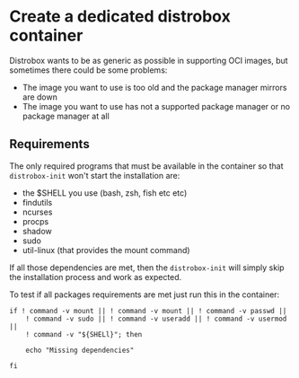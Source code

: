 # Create a dedicated distrobox container

Distrobox wants to be as generic as possible in supporting OCI images, but sometimes there could be some problems:

- The image you want to use is too old and the package manager mirrors are down
- The image you want to use has not a supported package manager or no package manager at all

## Requirements

The only required programs that must be available in the container so that `distrobox-init` won't start the installation are:

- the $SHELL you use (bash, zsh, fish etc etc)
- findutils
- ncurses
- procps
- shadow
- sudo
- util-linux (that provides the mount command)

If all those dependencies are met, then the `distrobox-init` will simply skip the installation process and work as expected.

To test if all packages requirements are met just run this in the container:

```shell
if ! command -v mount || ! command -v mount || ! command -v passwd ||
	! command -v sudo || ! command -v useradd || ! command -v usermod ||
	! command -v "${SHELl}"; then

	echo "Missing dependencies"

fi
```
